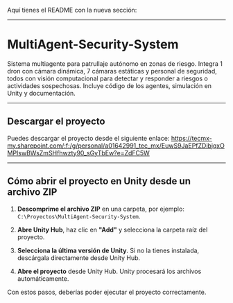 Aquí tienes el README con la nueva sección:  

---

# MultiAgent-Security-System  

Sistema multiagente para patrullaje autónomo en zonas de riesgo. Integra 1 dron con cámara dinámica, 7 cámaras estáticas y personal de seguridad, todos con visión computacional para detectar y responder a riesgos o actividades sospechosas. Incluye código de los agentes, simulación en Unity y documentación.  

---

## Descargar el proyecto  

Puedes descargar el proyecto desde el siguiente enlace:
https://tecmx-my.sharepoint.com/:f:/g/personal/a01642991_tec_mx/EuwS9JaEPfZDibjqxOMPIswBWsZmSHfhwzty90_sGyTbEw?e=ZdFC5W

---

## Cómo abrir el proyecto en Unity desde un archivo ZIP  

1. **Descomprime el archivo ZIP** en una carpeta, por ejemplo: `C:\Proyectos\MultiAgent-Security-System`.  

2. **Abre Unity Hub**, haz clic en **"Add"** y selecciona la carpeta raíz del proyecto.  

3. **Selecciona la última versión de Unity**. Si no la tienes instalada, descárgala directamente desde Unity Hub.  

4. **Abre el proyecto** desde Unity Hub. Unity procesará los archivos automáticamente.  

Con estos pasos, deberías poder ejecutar el proyecto correctamente.  
